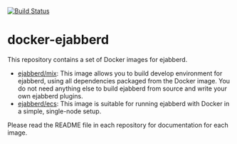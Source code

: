 
[![Build Status](https://github.com/processone/docker-ejabberd/actions/workflows/tests.yml/badge.svg)](https://github.com/processone/docker-ejabberd/actions/workflows/tests.yml)

# docker-ejabberd

This repository contains a set of Docker images for ejabberd.

- [ejabberd/mix](https://hub.docker.com/r/ejabberd/mix/): This image allows you to build develop
  environment for ejabberd, using all dependencies packaged from the Docker image. You do not
  need anything else to build ejabberd from source and write your own ejabberd plugins.
- [ejabberd/ecs](https://hub.docker.com/r/ejabberd/ecs/): This image is suitable for running
  ejabberd with Docker in a simple, single-node setup.

Please read the README file in each repository for documentation for each image.
